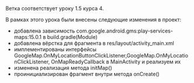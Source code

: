 Ветка соответствует уроку 1.5 курса 4.

В рамках этого урока были внесены следующие изменения в проект:
- добавлена зависимость com.google.android.gms:play-services-maps:15.0.1 в build.gradle(Module)
- добавлена вёрстка для фрагмента в res/layout/activity_main.xml
- имплементированы интерфейсы GoogleMap.OnMyLocationButtonClickListener,GoogleMap.OnMyLocationClickListener, OnMapReadyCallback в MainActivity и реализуем их
- изменена реализация метода initMap()
- проинициализирован фрагмент внутри метода onCreate()

